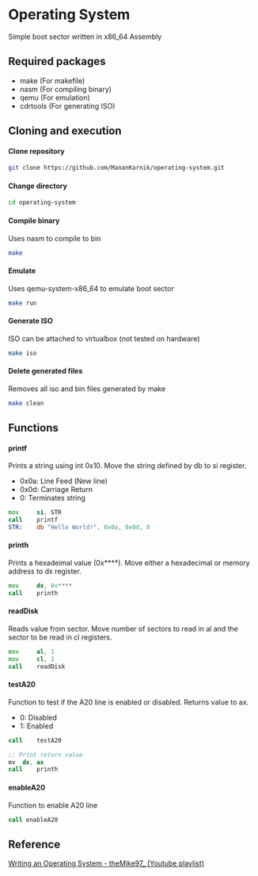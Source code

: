 
# Operating System
Simple boot sector written in x86\_64 Assembly

## Required packages
- make (For makefile)
- nasm (For compiling binary)
- qemu (For emulation)
- cdrtools (For generating ISO)

## Cloning and execution
#### Clone repository
```sh
git clone https://github.com/MananKarnik/operating-system.git
```

#### Change directory
```sh
cd operating-system
```

#### Compile binary
Uses nasm to compile to bin
```sh
make
```

#### Emulate
Uses qemu-system-x86\_64 to emulate boot sector
```sh
make run
```

#### Generate ISO
ISO can be attached to virtualbox (not tested on hardware)
```sh
make iso
```

#### Delete generated files
Removes all iso and bin files generated by make
```sh
make clean
```

## Functions
#### printf
Prints a string using int 0x10. Move the string defined by db to si register.
- 0x0a:	Line Feed (New line)
- 0x0d:	Carriage Return
- 0:	Terminates string
```asm
mov     si, STR
call    printf
STR:	db "Hello World!", 0x0a, 0x0d, 0
```

#### printh
Prints a hexadeimal value (0x****). Move either a hexadecimal or memory address to dx register.
```asm
mov     dx, 0x****
call    printh
```

#### readDisk
Reads value from sector. Move number of sectors to read in al and the sector to be read in cl registers.
```asm
mov     al, 1
mov     cl, 2
call    readDisk
```

#### testA20
Function to test if the A20 line is enabled or disabled. Returns value to ax.
- 0: Disabled
- 1: Enabled
```asm
call	testA20

;; Print return value
mv	dx, ax
call	printh
```

#### enableA20
Function to enable A20 line
```asm
call enableA20
```

## Reference
[Writing an Operating System - theMike97_ (Youtube playlist)](https://www.youtube.com/playlist?list=PLmlvkUN3-1MNKwINqdCDtTdNDjfBmWcZA)
